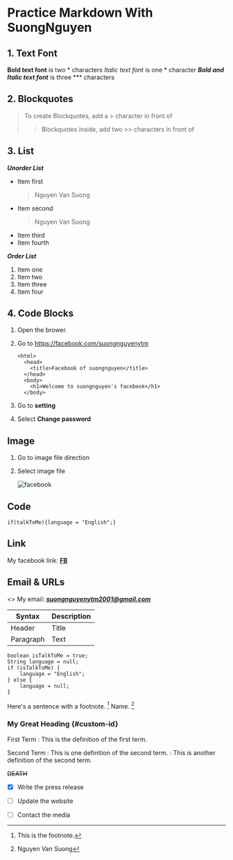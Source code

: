 # Practice Markdown With SuongNguyen

## 1. Text Font

**Bold text font** is two * characters
*Italic text font* is one * character
***Bold and Italic text font*** is three *** characters

## 2. Blockquotes

> To create Blockquotes, add a > character in front of
>
>> Blockquotes inside, add two >> characters in front of 

## 3. List
***Unorder List***

* Item first
    > Nguyen Van Suong
* Item second
    > Nguyen Van Suong
* Item third
* Item fourth

***Order List***
1. Item one
2. Item two
3. Item three
4. Item four

## 4. Code Blocks
1.  Open the brower.
2.  Go to https://facebook.com/suongnguyenytm

        <html>
          <head>
            <title>Facebook of suongnguyen</title>
          </head>
          <body>
            <h1>Welcome to suongnguyen's facebook</h1>
          </body>

3.  Go to **setting**
4.  Select **Change password**

## Image
1.  Go to image file direction
2.  Select image file

    ![facebook](fb.png)
    
## Code
`if(talkToMe){language = "English";}`

## Link
My facebook link: **[FB](https://facebook.com/nguyenvansuong01 "Link facebook")**

## Email & URLs
<>
My email: ***<suongnguyenytm2001@gmail.com>***

| Syntax | Description |
| --- | --- |
| Header | Title |
| Paragraph | Text |

```
boolean isTalkToMe = true;
String language = null;
if (isTalkToMe) {
    language = "English";
} else {
    language = null;
}
```

Here's a sentence with a footnote. [^1]
Name. [^2]
[^1]: This is the footnote.
[^2]: Nguyen Van Suong

### My Great Heading {#custom-id}
First Term
: This is the definition of the first term.

Second Term
: This is one definition of the second term.
: This is another definition of the second term.

~~DEATH~~
- [x] Write the press release
- [ ] Update the website
- [ ] Contact the media



